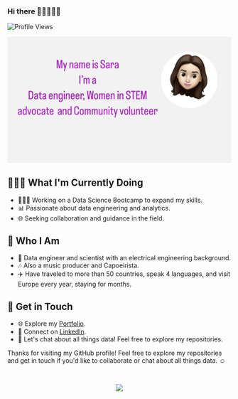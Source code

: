 ### Hi there 👋🏻👩🏻‍💻

![Profile Views](https://komarev.com/ghpvc/?username=sara-zeus)


![Profile Picture](https://github.com/sara-zeus/sara-zeus/raw/main/7A2DF9D2-B3CA-4E54-9DC3-951132006F3C%202.jpg)

## 👩🏻‍💻 What I'm Currently Doing

- 👩🏻‍💻 Working on a Data Science Bootcamp to expand my skills.
- 📊 Passionate about data engineering and analytics.
- 🌐 Seeking collaboration and guidance in the field.

## 🚀 Who I Am

- 🧬 Data engineer and scientist with an electrical engineering background.
- 🎶 Also a music producer and Capoeirista.
- ✈️ Have traveled to more than 50 countries, speak 4 languages, and visit Europe every year, staying for months.

## 💬 Get in Touch

- 🌐 Explore my [Portfolio](https://sara-zeus.github.io).
- 💼 Connect on [LinkedIn](https://www.linkedin.com/in/sarasalehi7/).
- 🚀 Let's chat about all things data! Feel free to explore my repositories.




Thanks for visiting my GitHub profile! Feel free to explore my repositories and get in touch if you'd like to collaborate or chat about all things data. ☺️



<br> 

<p align="center">
  <img src="https://media.giphy.com/media/JWuBH9rCO2uZuHBFpm/giphy.gif" width="450">
</p>
  
